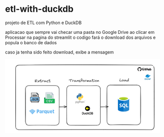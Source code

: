 # etl-with-duckdb
projeto de ETL com Python e DuckDB

aplicacao que sempre vai checar uma pasta no Google Drive
ao clicar em Processar na pagina do streamlit
o codigo fará o download dos arquivos 
e popula o banco de dados

caso ja tenha sido feito download, exibe a mensagem

![alt text](image.png)